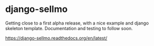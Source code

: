 django-sellmo
=============

Getting close to a first alpha release, with a nice example and django skeleton template. Documentation and testing to follow soon.

https://django-sellmo.readthedocs.org/en/latest/
